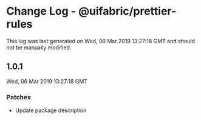 # Change Log - @uifabric/prettier-rules

This log was last generated on Wed, 06 Mar 2019 13:27:18 GMT and should not be manually modified.

## 1.0.1
Wed, 06 Mar 2019 13:27:18 GMT

### Patches

- Update package description

